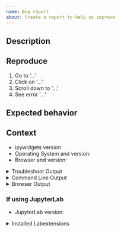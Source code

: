 ```yaml
---
name: Bug report
about: Create a report to help us improve
---
```


<!--
Welcome! Before creating a new issue please search for relevant issues and recreate the issue in a fresh environment:

1. conda create -n ipywidgets-test --override-channels --strict-channel-priority -c conda-forge -c anaconda jupyterlab nodejs=12
2. conda activate ipywidgets-test
3. pip install --upgrade ipywidgets
# If using jupyterlab
4. jupyter labextension install @jupyter-widgets/jupyterlab-manager
-->

## Description

<!--Describe the bug clearly and concisely. Include screenshots/gifs if possible-->

## Reproduce

<!--Describe step-by-step instructions to reproduce the behavior-->

1. Go to '...'
2. Click on '...'
3. Scroll down to '...'
4. See error '...'

<!--Describe how you diagnosed the issue. See the guidelines at
 https://jupyterlab.readthedocs.io/en/latest/getting_started/issue.html -->

## Expected behavior

<!--Describe what you expected to happen-->

## Context

<!--Complete the following for context, and add any other relevant context-->

- ipywidgets version <!-- import ipywidgets; print(ipywidgets.__version__)-->
- Operating System and version:
- Browser and version:

<details><summary>Troubleshoot Output</summary>
<pre>
Paste the output from running `jupyter troubleshoot` from the command line here.
You may want to sanitize the paths in the output.
</pre>
</details>

<details><summary>Command Line Output</summary>
<pre>
Paste the output from your command line running `jupyter lab` (or `jupyter notebook` if you use notebook) here, use `--debug` if possible.
</pre>
</details>

<details><summary>Browser Output</summary>
<pre>
Paste the output from your browser Javascript console here.
</pre>
</details>

### If using JupyterLab
- JupyterLab version:

<details><summary>Installed Labextensions</summary>
<pre>
Paste the output from your command line running `jupyter labextension list`.
</pre>
</details>